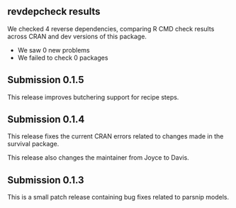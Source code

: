 ## revdepcheck results

We checked 4 reverse dependencies, comparing R CMD check results across CRAN and dev versions of this package.

 * We saw 0 new problems
 * We failed to check 0 packages
 
## Submission 0.1.5

This release improves butchering support for recipe steps.

## Submission 0.1.4

This release fixes the current CRAN errors related to changes made in the survival package.

This release also changes the maintainer from Joyce to Davis.

## Submission 0.1.3

This is a small patch release containing bug fixes related to parsnip models.
